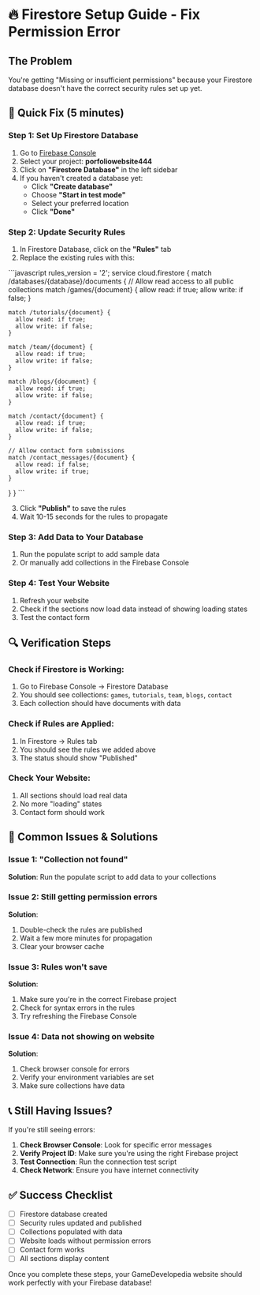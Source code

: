 # 🔥 Firestore Setup Guide - Fix Permission Error

## The Problem
You're getting "Missing or insufficient permissions" because your Firestore database doesn't have the correct security rules set up yet.

## 🚀 Quick Fix (5 minutes)

### Step 1: Set Up Firestore Database
1. Go to [Firebase Console](https://console.firebase.google.com/)
2. Select your project: **porfoliowebsite444**
3. Click on **"Firestore Database"** in the left sidebar
4. If you haven't created a database yet:
   - Click **"Create database"**
   - Choose **"Start in test mode"** 
   - Select your preferred location
   - Click **"Done"**

### Step 2: Update Security Rules
1. In Firestore Database, click on the **"Rules"** tab
2. Replace the existing rules with this:

\`\`\`javascript
rules_version = '2';
service cloud.firestore {
  match /databases/{database}/documents {
    // Allow read access to all public collections
    match /games/{document} {
      allow read: if true;
      allow write: if false;
    }
    
    match /tutorials/{document} {
      allow read: if true;
      allow write: if false;
    }
    
    match /team/{document} {
      allow read: if true;
      allow write: if false;
    }
    
    match /blogs/{document} {
      allow read: if true;
      allow write: if false;
    }
    
    match /contact/{document} {
      allow read: if true;
      allow write: if false;
    }
    
    // Allow contact form submissions
    match /contact_messages/{document} {
      allow read: if false;
      allow write: if true;
    }
  }
}
\`\`\`

3. Click **"Publish"** to save the rules
4. Wait 10-15 seconds for the rules to propagate

### Step 3: Add Data to Your Database
1. Run the populate script to add sample data
2. Or manually add collections in the Firebase Console

### Step 4: Test Your Website
1. Refresh your website
2. Check if the sections now load data instead of showing loading states
3. Test the contact form

## 🔍 Verification Steps

### Check if Firestore is Working:
1. Go to Firebase Console → Firestore Database
2. You should see collections: `games`, `tutorials`, `team`, `blogs`, `contact`
3. Each collection should have documents with data

### Check if Rules are Applied:
1. In Firestore → Rules tab
2. You should see the rules we added above
3. The status should show "Published"

### Check Your Website:
1. All sections should load real data
2. No more "loading" states
3. Contact form should work

## 🚨 Common Issues & Solutions

### Issue 1: "Collection not found"
**Solution**: Run the populate script to add data to your collections

### Issue 2: Still getting permission errors
**Solution**: 
1. Double-check the rules are published
2. Wait a few more minutes for propagation
3. Clear your browser cache

### Issue 3: Rules won't save
**Solution**:
1. Make sure you're in the correct Firebase project
2. Check for syntax errors in the rules
3. Try refreshing the Firebase Console

### Issue 4: Data not showing on website
**Solution**:
1. Check browser console for errors
2. Verify your environment variables are set
3. Make sure collections have data

## 📞 Still Having Issues?

If you're still seeing errors:

1. **Check Browser Console**: Look for specific error messages
2. **Verify Project ID**: Make sure you're using the right Firebase project
3. **Test Connection**: Run the connection test script
4. **Check Network**: Ensure you have internet connectivity

## ✅ Success Checklist

- [ ] Firestore database created
- [ ] Security rules updated and published
- [ ] Collections populated with data
- [ ] Website loads without permission errors
- [ ] Contact form works
- [ ] All sections display content

Once you complete these steps, your GameDevelopedia website should work perfectly with your Firebase database!
